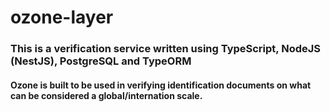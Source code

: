 # ozone-layer

### This is a verification service written using TypeScript, NodeJS (NestJS), PostgreSQL and TypeORM
#### Ozone is built to be used in verifying identification documents on what can be considered a global/internation scale.

